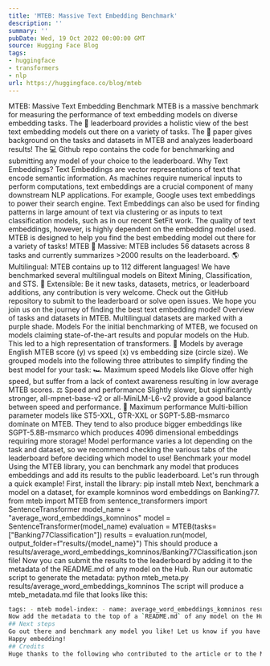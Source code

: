 ```yaml
---
title: 'MTEB: Massive Text Embedding Benchmark'
description: ''
summary: ''
pubDate: Wed, 19 Oct 2022 00:00:00 GMT
source: Hugging Face Blog
tags:
- huggingface
- transformers
- nlp
url: https://huggingface.co/blog/mteb
---
```


MTEB: Massive Text Embedding Benchmark
MTEB is a massive benchmark for measuring the performance of text embedding models on diverse embedding tasks.
The 🥇 leaderboard provides a holistic view of the best text embedding models out there on a variety of tasks.
The 📝 paper gives background on the tasks and datasets in MTEB and analyzes leaderboard results!
The 💻 Github repo contains the code for benchmarking and submitting any model of your choice to the leaderboard.
Why Text Embeddings?
Text Embeddings are vector representations of text that encode semantic information. As machines require numerical inputs to perform computations, text embeddings are a crucial component of many downstream NLP applications. For example, Google uses text embeddings to power their search engine. Text Embeddings can also be used for finding patterns in large amount of text via clustering or as inputs to text classification models, such as in our recent SetFit work. The quality of text embeddings, however, is highly dependent on the embedding model used. MTEB is designed to help you find the best embedding model out there for a variety of tasks!
MTEB
🐋 Massive: MTEB includes 56 datasets across 8 tasks and currently summarizes >2000 results on the leaderboard.
🌎 Multilingual: MTEB contains up to 112 different languages! We have benchmarked several multilingual models on Bitext Mining, Classification, and STS.
🦚 Extensible: Be it new tasks, datasets, metrics, or leaderboard additions, any contribution is very welcome. Check out the GitHub repository to submit to the leaderboard or solve open issues. We hope you join us on the journey of finding the best text embedding model!
Overview of tasks and datasets in MTEB. Multilingual datasets are marked with a purple shade.
Models
For the initial benchmarking of MTEB, we focused on models claiming state-of-the-art results and popular models on the Hub. This led to a high representation of transformers. 🤖
Models by average English MTEB score (y) vs speed (x) vs embedding size (circle size).
We grouped models into the following three attributes to simplify finding the best model for your task:
🏎 Maximum speed Models like Glove offer high speed, but suffer from a lack of context awareness resulting in low average MTEB scores.
⚖️ Speed and performance Slightly slower, but significantly stronger, all-mpnet-base-v2 or all-MiniLM-L6-v2 provide a good balance between speed and performance.
💪 Maximum performance Multi-billion parameter models like ST5-XXL, GTR-XXL or SGPT-5.8B-msmarco dominate on MTEB. They tend to also produce bigger embeddings like SGPT-5.8B-msmarco which produces 4096 dimensional embeddings requiring more storage!
Model performance varies a lot depending on the task and dataset, so we recommend checking the various tabs of the leaderboard before deciding which model to use!
Benchmark your model
Using the MTEB library, you can benchmark any model that produces embeddings and add its results to the public leaderboard. Let's run through a quick example!
First, install the library:
pip install mteb
Next, benchmark a model on a dataset, for example komninos word embeddings on Banking77.
from mteb import MTEB
from sentence_transformers import SentenceTransformer
model_name = "average_word_embeddings_komninos"
model = SentenceTransformer(model_name)
evaluation = MTEB(tasks=["Banking77Classification"])
results = evaluation.run(model, output_folder=f"results/{model_name}")
This should produce a results/average_word_embeddings_komninos/Banking77Classification.json
file!
Now you can submit the results to the leaderboard by adding it to the metadata of the README.md
of any model on the Hub.
Run our automatic script to generate the metadata:
python mteb_meta.py results/average_word_embeddings_komninos
The script will produce a mteb_metadata.md
file that looks like this:
```sh
tags: - mteb model-index: - name: average_word_embeddings_komninos results: - task: type: Classification dataset: type: mteb/banking77 name: MTEB Banking77Classification config: default split: test revision: 0fd18e25b25c072e09e0d92ab615fda904d66300 metrics: - type: accuracy value: 66.76623376623377 - type: f1 value: 66.59096432882667
Now add the metadata to the top of a `README.md` of any model on the Hub, like this [SGPT-5.8B-msmarco](https://huggingface.co/Muennighoff/SGPT-5.8B-weightedmean-msmarco-specb-bitfit/blob/main/README.md) model, and it will show up on the [leaderboard](https://huggingface.co/spaces/mteb/leaderboard) after refreshing!
## Next steps
Go out there and benchmark any model you like! Let us know if you have questions or feedback by opening an issue on our [GitHub repo](https://github.com/embeddings-benchmark/mteb) or the [leaderboard community tab](https://huggingface.co/spaces/mteb/leaderboard/discussions) 🤗
Happy embedding!
## Credits
Huge thanks to the following who contributed to the article or to the MTEB codebase (listed in alphabetical order): Steven Liu, Loïc Magne, Nils Reimers and Nouamane Tazi.